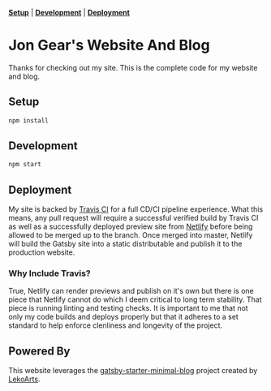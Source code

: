 **[Setup](#setup)** | **[Development](#development)** | **[Deployment](#deployment)**

# Jon Gear's Website And Blog

Thanks for checking out my site. This is the complete code for my website and blog.

## Setup

```sh
npm install
```

## Development

```sh
npm start
```

## Deployment

My site is backed by [Travis CI](https://docs.travis-ci.com/) for a full CD/CI
pipeline experience. What this means, any pull request will require a successful
verified build by Travis CI as well as a successfully deployed preview site from [Netlify](https://www.netlify.com/)
before being allowed to be merged up to the branch. Once merged into master,
Netlify will build the Gatsby site into a static distributable and publish it to the production website.

### Why Include Travis?

True, Netlify can render previews and publish on it's own but there is one piece
that Netlify cannot do which I deem critical to long term stability. That piece is
running linting and testing checks. It is important to me that not only my code builds
and deploys properly but that it adheres to a set standard to help enforce clenliness
and longevity of the project.

## Powered By

This website leverages the [gatsby-starter-minimal-blog](https://github.com/LekoArts/gatsby-starter-minimal-blog) project created
by [LekoArts](https://www.lekoarts.de/).
